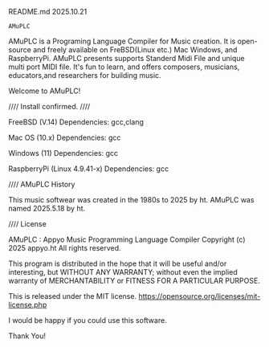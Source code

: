 
 README.md 2025.10.21

    AMuPLC 

 AMuPLC is a Programing Language Compiler for Music creation. 
 It is open-source and freely available on FreBSD(Linux etc.)
 Mac Windows, and RaspberryPi.
 AMuPLC presents supports Standerd Midi File and unique multi port MIDI file.
 It's fun to learn, and offers composers, musicians, educators,and researchers
 for building music.

 Welcome to AMuPLC!


 //// Install confirmed. ////

 FreeBSD (V.14)
 Dependencies: gcc,clang 

 Mac OS (10.x)
 Dependencies: gcc
 
 Windows (11)
 Dependencies: gcc

 RaspberryPi (Linux 4.9.41-x)
 Dependencies: gcc


 //// AMuPLC History

 This music softwear was created in the 1980s to 2025 by ht.
 AMuPLC was named 2025.5.18 by ht.


 //// License

 AMuPLC : Appyo Music Programming Language Compiler
 Copyright (c) 2025 appyo.ht All rights reserved.

 This program is distributed in the hope that it will be useful and/or
 interesting, but WITHOUT ANY WARRANTY; without even the implied warranty
 of MERCHANTABILITY or FITNESS FOR A PARTICULAR PURPOSE.

 This is released under the MIT license.
 https://opensource.org/licenses/mit-license.php


 I would be happy if you could use this software.

 Thank You!

